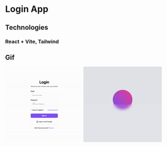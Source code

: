 # Login App

## Technologies

### React + Vite, Tailwind

## Gif

<img src="./src/assets/login-page.gif" alt="screenshot">
